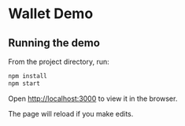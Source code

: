 # Wallet Demo

## Running the demo

From the project directory, run:

```bash
npm install
npm start
```

Open [http://localhost:3000](http://localhost:3000) to view it in the browser.

The page will reload if you make edits.